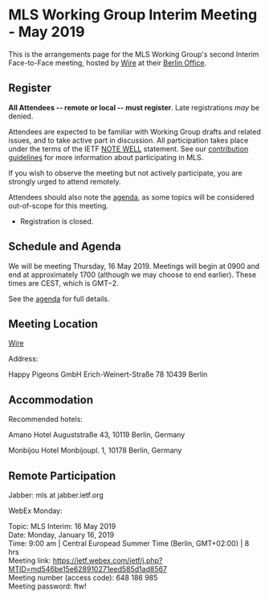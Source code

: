 # MLS Working Group Interim Meeting - May 2019

This is the arrangements page for the MLS Working Group's second Interim Face-to-Face meeting,
hosted by [Wire](https://wire.com/) at their [Berlin Office](https://wire.com/en/about/).

## Register

**All Attendees -- remote or local -- must register**. Late registrations _may_ be denied.

Attendees are expected to be familiar with Working Group drafts and related issues, and to take active part in discussion. All participation takes place under the terms of the IETF [NOTE WELL](https://www.ietf.org/about/note-well.html) statement. See our [contribution guidelines](../CONTRIBUTING.md) for more information about participating in MLS.

If you wish to observe the meeting but not actively participate, you are strongly urged to attend remotely.

Attendees should also note the [agenda](agenda.md), as some topics will be considered out-of-scope for this meeting.

* Registration is closed.

## Schedule and Agenda

We will be meeting Thursday, 16 May 2019. Meetings will begin at 0900 and end at
approximately 1700 (although we may choose to end earlier).  These times are CEST, which is GMT−2.

See the [agenda](agenda.md) for full details.

## Meeting Location

[Wire](https://wire.com/)

Address:

Happy Pigeons GmbH
Erich-Weinert-Straße 78
10439 Berlin

## Accommodation

Recommended hotels:

Amano Hotel
Auguststraße 43, 10119 Berlin, Germany

Monbijou Hotel
Monbijoupl. 1, 10178 Berlin, Germany
<!--
## Network

## Transportation
-->

## Remote Participation

Jabber: mls at jabber.ietf.org

WebEx Monday:
 
Topic: MLS Interim: 16 May 2019 \
Date: Monday, January 16, 2019 \
Time: 9:00 am  |  Central Europead Summer Time (Berlin, GMT+02:00)  |  8 hrs \
Meeting link: https://ietf.webex.com/ietf/j.php?MTID=md546be15e628910271eed585d1ad8567 \
Meeting number (access code): 648 186 985 \
Meeting password: ftw! 


